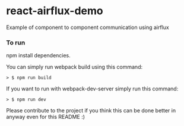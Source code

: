# react-airflux-demo
Example of component to component communication using airflux 


### To run

npm install dependencies.

You can simply run webpack build using this command: 

```
> $ npm run build
```

If you want to run with webpack-dev-server simply run this command: 

```
> $ npm run dev
```

Please contribute to the project if you think this can be done better in anyway even for this README :)
